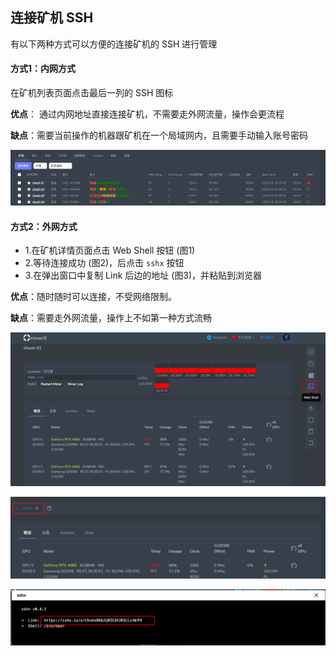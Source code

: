 ## 连接矿机 SSH

有以下两种方式可以方便的连接矿机的 SSH 进行管理



#### 方式1：内网方式

在矿机列表页面点击最后一列的 SSH 图标

**优点**： 通过内网地址直接连接矿机，不需要走外网流量，操作会更流程

**缺点**：需要当前操作的机器跟矿机在一个局域网内，且需要手动输入账号密码

![image-20250406215426792](../images/image-20250406215426792.png)



#### 方式2：外网方式

- 1.在矿机详情页面点击 Web Shell 按钮 (图1)
- 2.等待连接成功 (图2)，后点击 `sshx` 按钮
- 3.在弹出窗口中复制 Link 后边的地址 (图3)，并粘贴到浏览器



**优点**：随时随时可以连接，不受网络限制。

**缺点**：需要走外网流量，操作上不如第一种方式流畅



![image-20250406215629370](../images/image-20250406215629370.png)



![image-20250406215703223](../images/image-20250406215703223.png)



![image-20250406215753677](../images/image-20250406215753677.png)



